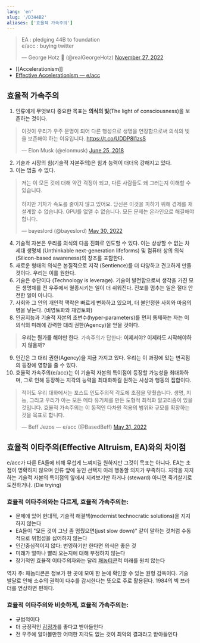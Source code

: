 ```yaml
---
lang: 'en'
slug: '/D344B2'
aliases: ['효율적 가속주의']
---
```


<blockquote class="twitter-tweet"><p lang="en" dir="ltr">EA : pledging 44B to foundation<br/>e/acc : buying twitter</p>&mdash; George Hotz 🐀 (@realGeorgeHotz) <a href="https://twitter.com/realGeorgeHotz/status/1597015538890248192?ref_src=twsrc%5Etfw">November 27, 2022</a></blockquote> <script async src="https://platform.twitter.com/widgets.js" charset="utf-8"></script>

- [[Accelerationism]]
- [Effective Accelerationism — e/acc](https://effectiveaccelerationism.substack.com/p/repost-effective-accelerationism)

<div lang="ko" dir="ltr">

## 효율적 가속주의

1. 인류에게 무엇보다 중요한 목표는 **의식의 빛**(The light of consciousness)을 보존하는 것이다.

<blockquote class="twitter-tweet"><p lang="ko" dir="ltr">
이것이 우리가 우주 문명이 되어 다른 행성으로 생명을 연장함으로써 의식의 빛을 보존해야 하는 이유입니다.
<a href="https://t.co/UDDP8I1zsS">https://t.co/UDDP8I1zsS</a></p>&mdash; Elon Musk (@elonmusk) <a href="https://twitter.com/elonmusk/status/1011083630301536256?ref_src=twsrc%5Etfw">June 25, 2018</a></blockquote> <script async src="https://platform.twitter.com/widgets.js" charset="utf-8"></script>

2. 기술과 시장의 힘(기술적 자본주의)은 힘과 능력이 더더욱 강해지고 있다.
3. 이는 멈출 수 없다.

<blockquote class="twitter-tweet"><p lang="ko" dir="ltr">
저는 이 모든 것에 대해 약간 걱정이 되고, 다른 사람들도 왜 그러는지 이해할 수 있습니다.<br/><br/>
하지만 기차가 속도를 줄이지 않고 있어요. 당신은 이것을 피하기 위해 경제를 재설계할 수 없습니다. GPU를 없앨 수 없습니다. 모든 문제는 온라인으로 해결해야 합니다.<br/>
</p>&mdash; bayeslord (@bayeslord) <a href="https://twitter.com/bayeslord/status/1531424790224855040?ref_src=twsrc%5Etfw">May 30, 2022</a></blockquote> <script async src="https://platform.twitter.com/widgets.js" charset="utf-8"></script>

4. 기술적 자본은 우리를 의식의 다음 진화로 인도할 수 있다. 이는 상상할 수 없는 차세대 생명체 (Unthinkable next-generation lifeforms) 및 컴퓨터 상의 의식(Silicon-based awareness)의 창조를 포함한다.
5. 새로운 형태의 의식은 본질적으로 지각 (Sentience)를 더 다양하고 견고하게 만들 것이다. 우리는 이를 원한다.
6. 기술은 수단이다 (Technology is leverage). 기술이 발전함으로써 생각을 가진 모든 생명체를 전 우주에서 멸종시키는 일이 더 쉬워진다. 진보를 멈추는 일은 절대 안전한 일이 아니다.
7. 사회와 그 안의 개인적 맥락은 빠르게 변화하고 있으며, 더 불안정한 사회와 마음의 병을 낳는다. (비영토화와 재영토화)
8. 인공지능과 기술적 자본의 초변수(hyper-parameters)를 먼저 통제하는 자는 이 의식의 미래에 강력한 대리 권한(Agency)을 얻을 것이다.

> **우리는 뭔가를 해야만 한다**. 가속주의가 답한다: **이제서야? 이제라도 시작해야하지 않을까?**

9. 인간은 그 대리 권한(Agency)을 지금 가지고 있다. 우리는 이 과정에 있는 변곡점의 등장에 영향을 줄 수 있다.
10. 효율적 가속주의(e/acc)는 이 기술적 자본의 특이점이 등장할 가능성을 최대화하며, 그로 인해 등장하는 지각의 능력을 최대화하길 원하는 사상과 행동의 집합이다.
<blockquote class="twitter-tweet"><p lang="ko" dir="ltr">
적어도 우리 대화에서는 포스트 인도주의적 각도에 초점을 맞췄습니다. 생명, 지능, 그리고 우리가 아는 모든 메타 유기체를 만든 도형적 최적화 알고리즘이 있을 것입니다. 효율적 가속주의는 이 동적인 다차원 적용의 범위와 규모를 확장하는 것을 목표로 합니다.
</p>&mdash; Beff Jezos — e/acc (@BasedBeff) <a href="https://twitter.com/BasedBeff/status/1531572688539504641?ref_src=twsrc%5Etfw">May 31, 2022</a></blockquote> <script async src="https://platform.twitter.com/widgets.js" charset="utf-8"></script>

## 효율적 이타주의(Effective Altruism, EA)와의 차이점

e/acc가 다른 EA들에 비해 무섭게 느껴지길 원하지만 그것이 목표는 아니다.
EA는 초점이 명확하지 않으며 인류 앞에 놓인 선택지 아래 행동할 의지가 부족하다.
지각을 지지하는 기술적 자본의 특이점의 옆에서 지켜보기만 하거나 (steward) 아니면 죽기살기로 도전하거나. (Die trying)

### 효율적 이타주의와는 다르게, 효율적 가속주의는:

- 문제에 있어 현대적, 기술적 해결책(modernist technocratic solutions)을 지지하지 않는다
- EA들이 "모든 것이 그냥 좀 멈췄으면(just slow down)" 같이 말하는 것처럼 수동적으로 위험성을 싫어하지 않는다
- 인간중심적이지 않다: 번영하기만 한다면 의식은 좋은 것
- 미래가 얼마나 빨리 오는지에 대해 부정하지 않는다
- 장기적인 효율적 이타주의자와는 달리 [패놉티콘](https://ko.wikipedia.org/wiki/%ED%8C%A8%EB%86%89%ED%8B%B0%EC%BD%98)적 미래를 원치 않는다

역자 주: 패놉티콘은 정보가 한 곳에 모여 한 눈에 확인할 수 있는 원형 감옥이다. 기술 발달로 인해 소수의 권력이 다수를 감시한다는 뜻으로 주로 활용된다. 1984의 빅 브라더를 연상하면 편하다.

### 효율적 이타주의와 비슷하게, 효율적 가속주의는:

- 규범적이다
- 더 긍정적인 [감정가](<https://ko.wikipedia.org/wiki/%EA%B0%90%EC%A0%95%EA%B0%80_(%EC%8B%AC%EB%A6%AC%ED%95%99)>)를 좋다고 받아들인다
- 전 우주에 알아볼만한 어떠한 지각도 없는 것이 최악의 결과라고 받아들인다

</div>
